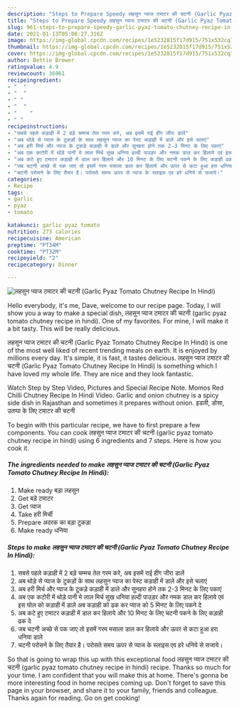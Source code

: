 ```yaml
---
description: "Steps to Prepare Speedy लहसुन प्याज टमाटर की चटनी (Garlic Pyaz Tomato Chutney Recipe In Hindi)"
title: "Steps to Prepare Speedy लहसुन प्याज टमाटर की चटनी (Garlic Pyaz Tomato Chutney Recipe In Hindi)"
slug: 961-steps-to-prepare-speedy-garlic-pyaz-tomato-chutney-recipe-in-hindi
date: 2021-01-13T05:08:27.316Z
image: https://img-global.cpcdn.com/recipes/1e5232815f17d915/751x532cq70/लहसुन-प्याज-टमाटर-की-चटनी-garlic-pyaz-tomato-chutney-recipe-in-hindi-recipe-main-photo.jpg
thumbnail: https://img-global.cpcdn.com/recipes/1e5232815f17d915/751x532cq70/लहसुन-प्याज-टमाटर-की-चटनी-garlic-pyaz-tomato-chutney-recipe-in-hindi-recipe-main-photo.jpg
cover: https://img-global.cpcdn.com/recipes/1e5232815f17d915/751x532cq70/लहसुन-प्याज-टमाटर-की-चटनी-garlic-pyaz-tomato-chutney-recipe-in-hindi-recipe-main-photo.jpg
author: Bettie Brewer
ratingvalue: 4.9
reviewcount: 36961
recipeingredient:
- "  "
- "  "
- " "
- "  "
- "    "
- " "
recipeinstructions:
- "सबसे पहले कड़ाही में 2 बड़े चम्मच तेल गरम करे, अब इसमें राई हींग जीरा डालें"
- "अब थोड़े से प्याज के टुकड़ों के साथ लहसुन प्याज का पेस्ट कड़ाही में डाले और इसे चलाएं"
- "अब हरी मिर्च और प्याज के टुकड़े कड़ाही में डाले और सुनहरा होने तक 2-3 मिनट के लिए पकाएं"
- "अब एक कटोरी में थोड़े पानी मे लाल मिर्च सुख धनिया हल्दी पाउड़र और नमक डाल कर हिलाये एवं इस घोल को कड़ाही में डाले अब कड़ाही को ढक कर प्याज को 5 मिनट के लिए पकने दे"
- "अब कटे हुए टमाटर कड़ाही में डाल कर हिलाये और 10 मिनट के लिए चटनी पकने के लिए कड़ाही ढक दे"
- "जब चटनी अच्छे से पक जाए तो इसमें गरम मसाला डाल कर हिलाये और ऊपर से कटा हुआ हरा धनिया डाले"
- "चटनी परोसने के लिए तैयार है। परोसते समय ऊपर से प्याज के स्लाइस एव हरे धनिये से सजाये।"
categories:
- Recipe
tags:
- garlic
- pyaz
- tomato

katakunci: garlic pyaz tomato 
nutrition: 273 calories
recipecuisine: American
preptime: "PT34M"
cooktime: "PT32M"
recipeyield: "2"
recipecategory: Dinner

---
```



![लहसुन प्याज टमाटर की चटनी (Garlic Pyaz Tomato Chutney Recipe In Hindi)](https://img-global.cpcdn.com/recipes/1e5232815f17d915/751x532cq70/लहसुन-प्याज-टमाटर-की-चटनी-garlic-pyaz-tomato-chutney-recipe-in-hindi-recipe-main-photo.jpg)

Hello everybody, it's me, Dave, welcome to our recipe page. Today, I will show you a way to make a special dish, लहसुन प्याज टमाटर की चटनी (garlic pyaz tomato chutney recipe in hindi). One of my favorites. For mine, I will make it a bit tasty. This will be really delicious.

लहसुन प्याज टमाटर की चटनी (Garlic Pyaz Tomato Chutney Recipe In Hindi) is one of the most well liked of recent trending meals on earth. It is enjoyed by millions every day. It's simple, it is fast, it tastes delicious. लहसुन प्याज टमाटर की चटनी (Garlic Pyaz Tomato Chutney Recipe In Hindi) is something which I have loved my whole life. They are nice and they look fantastic.

Watch Step by Step Video, Pictures and Special Recipe Note. Momos Red Chilli Chutney Recipe In Hindi Video. Garlic and onion chutney is a spicy side dish in Rajasthan and sometimes it prepares without onion. इडली, डोसा, उतप्पा के लिए टमाटर की चटनी


To begin with this particular recipe, we have to first prepare a few components. You can cook लहसुन प्याज टमाटर की चटनी (garlic pyaz tomato chutney recipe in hindi) using 6 ingredients and 7 steps. Here is how you cook it.

<!--inarticleads1-->

##### The ingredients needed to make लहसुन प्याज टमाटर की चटनी (Garlic Pyaz Tomato Chutney Recipe In Hindi):

1. Make ready  बड़ा लहसुन
1. Get  बड़े टमाटर
1. Get  प्याज
1. Take  हरी मिर्ची
1. Prepare  अदरक का बड़ा टुकड़ा
1. Make ready  धनिया




<!--inarticleads2-->

##### Steps to make लहसुन प्याज टमाटर की चटनी (Garlic Pyaz Tomato Chutney Recipe In Hindi):

1. सबसे पहले कड़ाही में 2 बड़े चम्मच तेल गरम करे, अब इसमें राई हींग जीरा डालें
1. अब थोड़े से प्याज के टुकड़ों के साथ लहसुन प्याज का पेस्ट कड़ाही में डाले और इसे चलाएं
1. अब हरी मिर्च और प्याज के टुकड़े कड़ाही में डाले और सुनहरा होने तक 2-3 मिनट के लिए पकाएं
1. अब एक कटोरी में थोड़े पानी मे लाल मिर्च सुख धनिया हल्दी पाउड़र और नमक डाल कर हिलाये एवं इस घोल को कड़ाही में डाले अब कड़ाही को ढक कर प्याज को 5 मिनट के लिए पकने दे
1. अब कटे हुए टमाटर कड़ाही में डाल कर हिलाये और 10 मिनट के लिए चटनी पकने के लिए कड़ाही ढक दे
1. जब चटनी अच्छे से पक जाए तो इसमें गरम मसाला डाल कर हिलाये और ऊपर से कटा हुआ हरा धनिया डाले
1. चटनी परोसने के लिए तैयार है। परोसते समय ऊपर से प्याज के स्लाइस एव हरे धनिये से सजाये।




So that is going to wrap this up with this exceptional food लहसुन प्याज टमाटर की चटनी (garlic pyaz tomato chutney recipe in hindi) recipe. Thanks so much for your time. I am confident that you will make this at home. There's gonna be more interesting food in home recipes coming up. Don't forget to save this page in your browser, and share it to your family, friends and colleague. Thanks again for reading. Go on get cooking!
